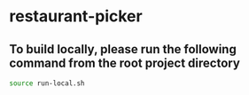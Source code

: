 # restaurant-picker

## To build locally, please run the following command from the root project directory 
```bash
source run-local.sh
```